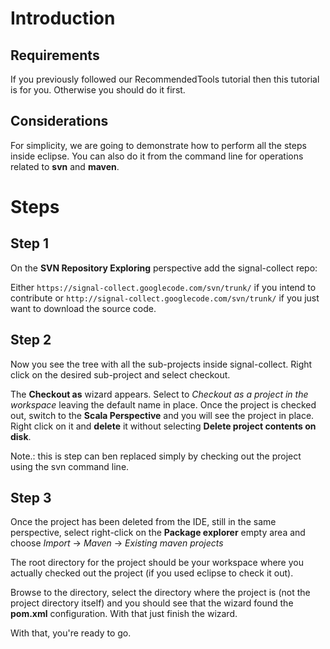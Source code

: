 # Introduction #

## Requirements ##

If you previously followed our RecommendedTools  tutorial then this tutorial is for you. Otherwise you should do it first.

## Considerations ##

For simplicity, we are going to demonstrate how to perform all the steps inside eclipse. You can also do it from the command line for operations related to **svn** and **maven**.

# Steps #

## Step 1 ##

On the **SVN Repository Exploring** perspective add the signal-collect repo:

Either ` https://signal-collect.googlecode.com/svn/trunk/ ` if you intend to contribute or ` http://signal-collect.googlecode.com/svn/trunk/ ` if you just want to download the source code.

## Step 2 ##

Now you see the tree with all the sub-projects inside signal-collect. Right click on the desired sub-project and select checkout.

The **Checkout as** wizard appears. Select to _Checkout as a project in the workspace_ leaving the default name in place. Once the project is checked out, switch to the **Scala Perspective** and you will see the project in place. Right click on it and **delete** it without selecting **Delete project contents on disk**.

Note.: this is step can ben replaced simply by checking out the project using the svn command line.

## Step 3 ##

Once the project has been deleted from the IDE, still in the same perspective, select right-click on the **Package explorer** empty area and choose _Import_ -> _Maven_ -> _Existing maven projects_

The root directory for the project should be your workspace where you actually checked out the project (if you used eclipse to check it out).

Browse to the directory, select the directory where the project is (not the project directory itself) and you should see that the wizard found the **pom.xml** configuration. With that just finish the wizard.

With that, you're ready to go.